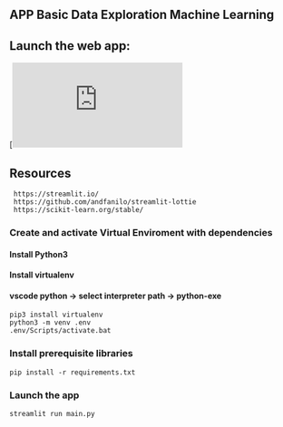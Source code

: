 ## APP Basic Data Exploration Machine Learning

## Launch the web app:  

[![Streamlit App](https://share.streamlit.io/cristinaiglesias/app-basic-ml/main/main.py)


## Resources

     https://streamlit.io/
     https://github.com/andfanilo/streamlit-lottie
     https://scikit-learn.org/stable/

### Create and activate Virtual Enviroment with dependencies 

#### Install Python3
#### Install virtualenv 
#### vscode python -> select interpreter path -> python-exe

    pip3 install virtualenv  
    python3 -m venv .env
    .env/Scripts/activate.bat

### Install prerequisite libraries

    pip install -r requirements.txt

### Launch the app 

    streamlit run main.py 
